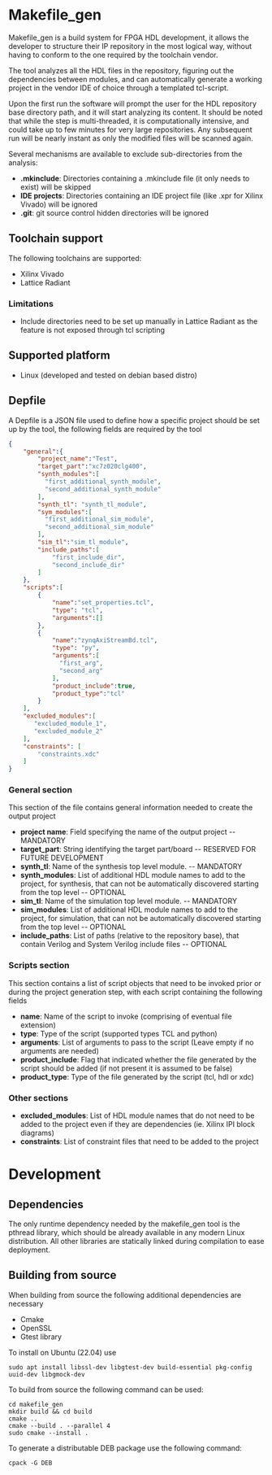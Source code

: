 # Makefile_gen

Makefile_gen is a build system for FPGA HDL development, it allows the developer to structure their
IP repository in the most logical way, without having to conform to the one required by the toolchain vendor.

The tool analyzes all the HDL files in the repository, figuring out the dependencies between modules, and can automatically generate 
a working project in the vendor IDE of choice through a templated tcl-script.

Upon the first run the software will prompt the user for the HDL repository base directory path, and it will start analyzing its content.
It should be noted that while the step is multi-threaded, it is computationally intensive, and could take up to few minutes for very large repositories.
Any subsequent run will be nearly instant as only the modified files will be scanned again.

Several mechanisms are available to exclude sub-directories from the analysis:

- **.mkinclude**: Directories containing a .mkinclude file (it only needs to exist) will be skipped
- **IDE projects**: Directories containing an IDE project file (like .xpr for Xilinx Vivado) will be ignored
- **.git**: git source control hidden directories will be ignored

## Toolchain support

The following toolchains are supported:

- Xilinx Vivado
- Lattice Radiant

### Limitations

- Include directories need to be set up manually in Lattice Radiant as the feature is not exposed through tcl scripting

## Supported platform

- Linux (developed and tested on debian based distro)

## Depfile

A Depfile is a JSON file used to define how a specific project should be set up by the tool, the following fields are
required by the tool

```json
{
    "general":{
        "project_name":"Test",
        "target_part":"xc7z020clg400",
	    "synth_modules":[
          "first_additional_synth_module", 
          "second_additional_synth_module"
        ],
        "synth_tl": "synth_tl_module",
        "sym_modules":[
          "first_additional_sim_module",
          "second_additional_sim_module"
        ],
        "sim_tl":"sim_tl_module",
        "include_paths":[
            "first_include_dir",
            "second_include_dir"
        ]
    },
    "scripts":[
        {
            "name":"set_properties.tcl",
            "type": "tcl",
            "arguments":[]
        },
        {
            "name":"zynqAxiStreamBd.tcl",
            "type": "py",
            "arguments":[
              "first_arg",
              "second_arg"
            ],
            "product_include":true,
            "product_type":"tcl"
        }
    ],
    "excluded_modules":[
       "excluded_module_1",
       "excluded_module_2"
    ],
    "constraints": [
        "constraints.xdc"
    ]
}
```

### General section
This section of the file contains general information needed to create the output project

- **project name**: Field specifying the name of the output project -- MANDATORY
- **target_part**: String identifying the target part/board -- RESERVED FOR FUTURE DEVELOPMENT
- **synth_tl**: Name of the synthesis top level module. -- MANDATORY
- **synth_modules**: List of additional HDL module names to add to the project, for synthesis, that can not be automatically discovered starting from the top level -- OPTIONAL
- **sim_tl**: Name of the simulation top level module. -- MANDATORY
- **sim_modules**: List of additional HDL module names to add to the project,  for simulation, that can not be automatically discovered starting from the top level -- OPTIONAL
- **include_paths**: List of paths (relative to the repository base), that contain Verilog and System Verilog include files -- OPTIONAL

### Scripts section
This section contains a list of script objects that need to be invoked prior or during the project generation step, with each script containing the following fields

- **name**: Name of the script to invoke (comprising of eventual file extension)
- **type**: Type of the script (supported types TCL and python)
- **arguments**: List of arguments to pass to the script (Leave empty if no arguments are needed) 
- **product_include**: Flag that indicated whether the file generated by the script should be added (if not present it is assumed to be false)
- **product_type**: Type of the file generated by the script (tcl, hdl or xdc)

### Other sections

- **excluded_modules**: List of HDL module names that do not need to be added to the project even if they are dependencies (ie. Xilinx IPI block diagrams)
- **constraints**: List of constraint files that need to be added to the project


# Development

## Dependencies

The only runtime dependency needed by the makefile_gen tool is the pthread library, which should be already available in any modern Linux distribution.
All other libraries are statically linked during compilation to ease deployment.


## Building from source

When building from source the following additional dependencies are necessary

- Cmake
- OpenSSL
- Gtest library

To install on Ubuntu (22.04) use
```shell
sudo apt install libssl-dev libgtest-dev build-essential pkg-config uuid-dev libgmock-dev
```

To build from source the following command can be used:

```shell
cd makefile_gen
mkdir build && cd build
cmake ..
cmake --build . --parallel 4
sudo cmake --install .
```
To generate a distributable DEB package use the following command:

```shell
cpack -G DEB
```
